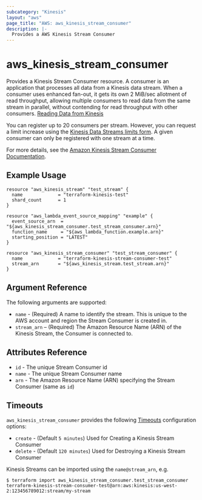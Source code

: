 ```yaml
---
subcategory: "Kinesis"
layout: "aws"
page_title: "AWS: aws_kinesis_stream_consumer"
description: |-
  Provides a AWS Kinesis Stream Consumer
---
```


# aws_kinesis_stream_consumer

Provides a Kinesis Stream Consumer resource. A consumer is an application that processes all data from a Kinesis data stream. 
When a consumer uses enhanced fan-out, it gets its own 2 MiB/sec allotment of read throughput, allowing multiple consumers to 
read data from the same stream in parallel, without contending for read throughput with other consumers. [Reading Data from Kinesis][1]

You can register up to 20 consumers per stream. However, you can request a limit increase using the [Kinesis Data Streams limits form][2]. A given consumer can only be registered with one stream at a time.

For more details, see the [Amazon Kinesis Stream Consumer Documentation][3].

## Example Usage

```hcl
resource "aws_kinesis_stream" "test_stream" {
  name             = "terraform-kinesis-test"
  shard_count      = 1
}

resource "aws_lambda_event_source_mapping" "example" {
  event_source_arn  = "${aws_kinesis_stream_consumer.test_stream_consumer.arn}"
  function_name     = "${aws_lambda_function.example.arn}"
  starting_position = "LATEST"
}

resource "aws_kinesis_stream_consumer" "test_stream_consumer" {
  name             = "terraform-kinesis-stream-consumer-test"
  stream_arn       = "${aws_kinesis_stream.test_stream.arn}"
}
```

## Argument Reference

The following arguments are supported:

* `name` - (Required) A name to identify the stream. This is unique to the
AWS account and region the Stream Consumer is created in.
* `stream_arn` – (Required) The Amazon Resource Name (ARN) of the Kinesis Stream, the Consumer is connected to.

## Attributes Reference

* `id` - The unique Stream Consumer id
* `name` - The unique Stream Consumer name
* `arn` - The Amazon Resource Name (ARN) specifying the Stream Consumer (same as `id`)

## Timeouts

`aws_kinesis_stream_consumer` provides the following [Timeouts](/docs/configuration/resources.html#timeouts) configuration options:

- `create` - (Default `5 minutes`)  Used for Creating a Kinesis Stream Consumer
- `delete` - (Default `120 minutes`) Used for Destroying a Kinesis Stream Consumer

Kinesis Streams can be imported using the `name@stream_arn`, e.g.

```
$ terraform import aws_kinesis_stream_consumer.test_stream_consumer terraform-kinesis-stream-consumer-test@arn:aws:kinesis:us-west-2:123456789012:stream/my-stream
```

[1]: https://docs.aws.amazon.com/streams/latest/dev/building-consumers.html
[2]: https://console.aws.amazon.com/support/v1?#/
[3]: https://docs.aws.amazon.com/streams/latest/dev/introduction-to-enhanced-consumers.html
